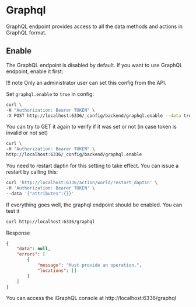 # Graphql

GraphQL endpoint provides access to all the data methods and actions in GraphQL format.


## Enable 

The GraphQL endpoint is disabled by default. If you want to use GraphQL endpoint, enable it first:


!!! note
    Only an administrator user can set this config from the API.

Set ```graphql.enable``` to ```true``` in config:

```bash
curl \
-H "Authorization: Bearer TOKEN" \
-X POST http://localhost:6336/_config/backend/graphql.enable --data true
```


You can try to GET it again to verify if it was set or not (in case token is invalid or not set)

```bash
curl \
-H "Authorization: Bearer TOKEN" \
http://localhost:6336/_config/backend/graphql.enable
```

You need to restart daptin for this setting to take effect. You can issue a restart by calling this:

```bash
curl 'http://localhost:6336/action/world/restart_daptin' \
-H 'Authorization: Bearer TOKEN' \
--data '{"attributes":{}}'
```

If everything goes well, the graphql endpoint should be enabled. You can test it

```bash
curl http://localhost:6336/graphql
```

Response

```json
{
	"data": null,
	"errors": [
		{
			"message": "Must provide an operation.",
			"locations": []
		}
	]
}
```

You can access the iGraphQL console at http://localhost:6336/graphql